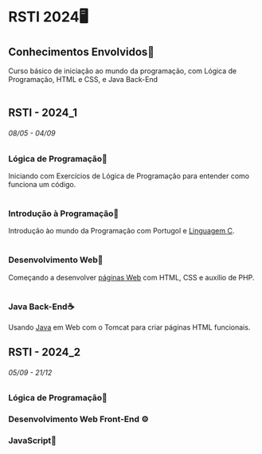# RSTI 2024🖥️


## Conhecimentos Envolvidos🧠
Curso básico de iniciação ao mundo da programação, com Lógica de Programação, HTML e CSS, e Java Back-End
<br><br>

## RSTI - 2024_1
###### 08/05 - 04/09

### Lógica de Programação🧮
Iniciando com Exercícios de Lógica de Programação para entender como funciona um código.
<br><br>

### Introdução à Programação📌
Introdução ào mundo da Programação com Portugol e <a href="https://github.com/Guilherme-Thunder/RSTI/tree/main/RSTI_1/C">Linguagem C</a>.
<br><br>

### Desenvolvimento Web📶
Começando a desenvolver <a href="https://github.com/Mathiack/RSTI/tree/main/RSTI_1/HTML_CSS">páginas Web</a> com HTML, CSS e auxílio de PHP.
<br><br>

### Java Back-End☕
Usando <a href="https://github.com/Guilherme-Thunder/RSTI/tree/main/RSTI_1/Java">Java</a> em Web com o Tomcat para criar páginas HTML funcionais.

## RSTI - 2024_2
###### 05/09 - 21/12

### Lógica de Programação🧠
### Desenvolvimento Web Front-End ⚙
### JavaScript🔧